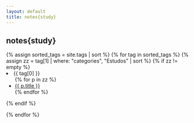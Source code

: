 ```yaml
---
layout: default
title: notes{study}
---
```


<div id="home">
  <h2 class="orange">notes{study}</h2>
{% assign sorted_tags = site.tags | sort %}
{% for tag in sorted_tags %}
{% assign zz = tag[1] | where: "categories", "Estudos" | sort %}
{% if zz != empty %}

<li><span class="tag">{{ tag[0] }}</span>
<ul>
  {% for p in zz %}
  <li><a href="{{ p.url }}">{{ p.title }}</a></li>
  {% endfor %}
 </ul>
 </li>
 {% endif %}

 {% endfor %}
</div>
